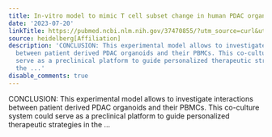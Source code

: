 ```yaml
---
title: In-vitro model to mimic T cell subset change in human PDAC organoid co-culture
date: '2023-07-20'
linkTitle: https://pubmed.ncbi.nlm.nih.gov/37470855/?utm_source=curl&utm_medium=rss&utm_campaign=pubmed-2&utm_content=1FakS-2QOkCT8HsMOQP1bCRQ4YzyumYOmxmF0moLsQ3dFB1E9V&fc=20220326224207&ff=20230720180407&v=2.17.9.post6+86293ac
source: heidelberg[Affiliation]
description: 'CONCLUSION: This experimental model allows to investigate interactions
  between patient derived PDAC organoids and their PBMCs. This co-culture system could
  serve as a preclinical platform to guide personalized therapeutic strategies in
  the ...'
disable_comments: true
---
```

CONCLUSION: This experimental model allows to investigate interactions between patient derived PDAC organoids and their PBMCs. This co-culture system could serve as a preclinical platform to guide personalized therapeutic strategies in the ...